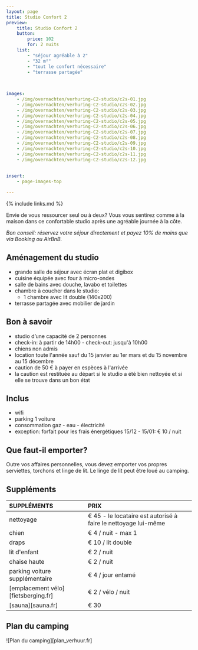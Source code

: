 ```yaml
---
layout: page
title: Studio Confort 2 
preview: 
    title: Studio Confort 2
    button:
        price: 102
        for: 2 nuits
    list:
        - "séjour agréable à 2"
        - "32 m²"
        - "tout le confort nécessaire"
        - "terrasse partagée"
       
       

images:
    - /img/overnachten/verhuring-C2-studio/c2s-01.jpg
    - /img/overnachten/verhuring-C2-studio/c2s-02.jpg
    - /img/overnachten/verhuring-C2-studio/c2s-03.jpg
    - /img/overnachten/verhuring-C2-studio/c2s-04.jpg
    - /img/overnachten/verhuring-C2-studio/c2s-05.jpg
    - /img/overnachten/verhuring-C2-studio/c2s-06.jpg
    - /img/overnachten/verhuring-C2-studio/c2s-07.jpg
    - /img/overnachten/verhuring-C2-studio/c2s-08.jpg
    - /img/overnachten/verhuring-C2-studio/c2s-09.jpg
    - /img/overnachten/verhuring-C2-studio/c2s-10.jpg
    - /img/overnachten/verhuring-C2-studio/c2s-11.jpg
    - /img/overnachten/verhuring-C2-studio/c2s-12.jpg
    
    
insert:
    - page-images-top

---
```


{% include links.md %}

Envie de vous ressourcer seul ou à deux? Vous vous sentirez comme à la maison dans ce confortable studio après une agréable journée à la côte.

*Bon conseil: réservez votre séjour directement et payez 10% de moins que via Booking ou AirBnB.*

## Aménagement du studio

- grande salle de séjour avec écran plat et digibox
- cuisine équipée avec four à micro-ondes
- salle de bains avec douche, lavabo et toilettes
- chambre à coucher dans le studio:
    - 1 chambre avec lit double (140x200)
- terrasse partagée avec mobilier de jardin
    
## Bon à savoir

- studio d’une capacité de 2 personnes
- check-in: à partir de 14h00 - check-out: jusqu'à 10h00
- chiens non admis
- location toute l'année sauf du 15 janvier au 1er mars et du 15 novembre au 15 décembre
- caution de 50 € à payer en espèces à l'arrivée
- la caution est restituée au départ si le studio a été bien nettoyée et si elle se trouve dans un bon état

## Inclus
- wifi
- parking 1 voiture
- consommation gaz - eau - électricité 
- exception: forfait pour les frais énergétiques 15/12 - 15/01: € 10 / nuit

## Que faut-il emporter?
Outre vos affaires personnelles, vous devez emporter vos propres serviettes, torchons et linge de lit.
Le linge de lit peut être loué au camping.


## Suppléments

SUPPLÉMENTS               | PRIX
:-------------------|:-----------|
nettoyage           | € 45 - le locataire est autorisé à faire le nettoyage lui-même
chien               | € 4 / nuit - max 1
draps               | € 10 / lit double
lit d'enfant        | € 2 / nuit
chaise haute        | € 2 / nuit
parking voiture supplémentaire  | € 4 / jour entamé
[emplacement vélo][fietsberging.fr]| € 2 / vélo / nuit
[sauna][sauna.fr]   | € 30


## Plan du camping

![Plan du camping][plan_verhuur.fr]
